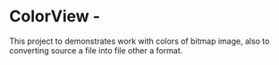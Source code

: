 # ColorView - 
This project to demonstrates work with colors of bitmap image, 
also to converting source a file into file other a format.
